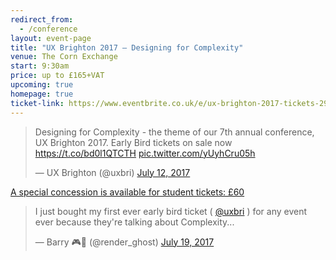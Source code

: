 ```yaml
---
redirect_from:
  - /conference
layout: event-page  
title: "UX Brighton 2017 – Designing for Complexity"
venue: The Corn Exchange
start: 9:30am
price: up to £165+VAT
upcoming: true
homepage: true
ticket-link: https://www.eventbrite.co.uk/e/ux-brighton-2017-tickets-29815170979#tickets
---
```


<blockquote class="twitter-tweet" data-lang="en"><p lang="en" dir="ltr">Designing for Complexity - the theme of our 7th annual conference, UX Brighton 2017. Early Bird tickets on sale now <a href="https://t.co/bd0l1QTCTH">https://t.co/bd0l1QTCTH</a> <a href="https://t.co/yUyhCru05h">pic.twitter.com/yUyhCru05h</a></p>&mdash; UX Brighton (@uxbri) <a href="https://twitter.com/uxbri/status/885104814472015872">July 12, 2017</a></blockquote>

<p>
	<a href="https://www.eventbrite.co.uk/e/ux-brighton-2017-tickets-29815170979#tickets">
		A special concession is available for student tickets: £60
	</a>
</p>

<script async src="//platform.twitter.com/widgets.js" charset="utf-8"></script>

<blockquote class="twitter-tweet" data-lang="en"><p lang="en" dir="ltr">I just bought my first ever early bird ticket ( <a href="https://twitter.com/uxbri">@uxbri</a> ) for any event ever because they&#39;re talking about Complexity...</p>&mdash; Barry 🎮👻 (@render_ghost) <a href="https://twitter.com/render_ghost/status/887695816865046529">July 19, 2017</a></blockquote>
<script async src="//platform.twitter.com/widgets.js" charset="utf-8"></script>
